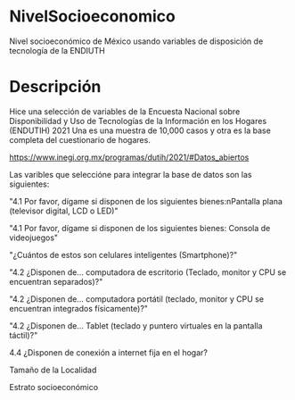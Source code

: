 # NivelSocioeconomico
Nivel socioeconómico de México usando variables de disposición de tecnología de la ENDIUTH


# Descripción

Hice una selección de variables de la Encuesta Nacional sobre Disponibilidad y Uso de Tecnologías de la Información en los Hogares (ENDUTIH) 2021
Una es una muestra de 10,000 casos y otra es la base completa del cuestionario de hogares.

https://www.inegi.org.mx/programas/dutih/2021/#Datos_abiertos

Las varibles que seleccióne para integrar la base de datos son las siguientes:

"4.1 Por favor, dígame si disponen de los siguientes bienes:nPantalla plana (televisor digital, LCD o LED)"

"4.1 Por favor, dígame si disponen de los siguientes bienes: Consola de videojuegos"

"¿Cuántos de estos son celulares inteligentes (Smartphone)?"

"4.2 ¿Disponen de... computadora de escritorio (Teclado, monitor y CPU se encuentran separados)?"

"4.2 ¿Disponen de... computadora portátil (teclado, monitor y CPU se encuentran integrados físicamente)?"

"4.2 ¿Disponen de... Tablet (teclado y puntero virtuales en la pantalla táctil)?"

4.4 ¿Disponen de conexión a internet fija en el hogar?

Tamaño de la Localidad

Estrato socioeconómico


